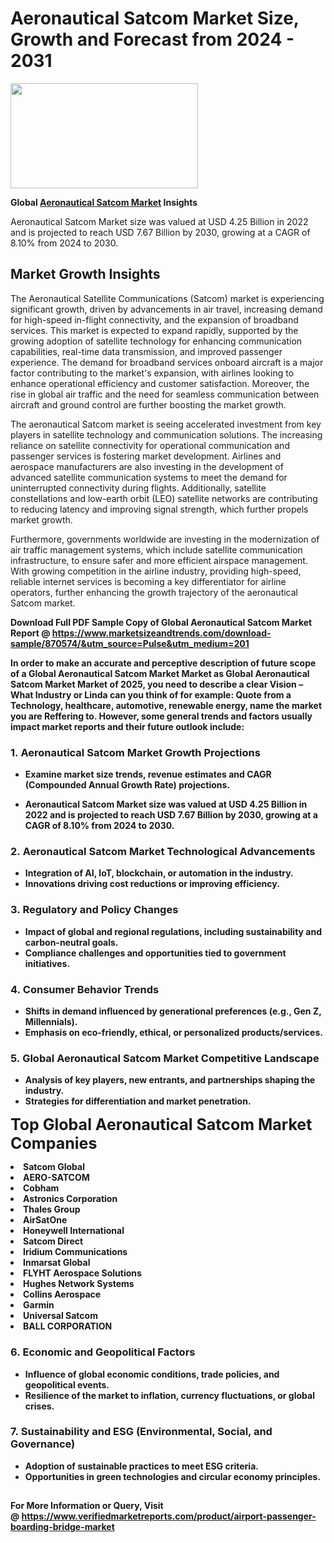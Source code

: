 <H1>Aeronautical Satcom Market Size, Growth and Forecast from 2024 - 2031</H1><img class="aligncenter size-medium wp-image-584254" src="https://thirdeyenews.in/wp-content/uploads/2024/09/Global-Market-Research-300x168.jpeg" alt="" width="300" height="168" /><p><strong>Global&nbsp;<a href="https://www.marketsizeandtrends.com/download-sample/870574/&amp;utm_source=Pulse&amp;utm_medium=201">Aeronautical Satcom Market</a> Insights</strong></p><p>Aeronautical Satcom Market size was valued at USD 4.25 Billion in 2022 and is projected to reach USD 7.67 Billion by 2030, growing at a CAGR of 8.10% from 2024 to 2030.</p><p><h2>Market Growth Insights</h2> <p>The Aeronautical Satellite Communications (Satcom) market is experiencing significant growth, driven by advancements in air travel, increasing demand for high-speed in-flight connectivity, and the expansion of broadband services. This market is expected to expand rapidly, supported by the growing adoption of satellite technology for enhancing communication capabilities, real-time data transmission, and improved passenger experience. The demand for broadband services onboard aircraft is a major factor contributing to the market's expansion, with airlines looking to enhance operational efficiency and customer satisfaction. Moreover, the rise in global air traffic and the need for seamless communication between aircraft and ground control are further boosting the market growth.</p> <p><strong></strong></p> <p>The aeronautical Satcom market is seeing accelerated investment from key players in satellite technology and communication solutions. The increasing reliance on satellite connectivity for operational communication and passenger services is fostering market development. Airlines and aerospace manufacturers are also investing in the development of advanced satellite communication systems to meet the demand for uninterrupted connectivity during flights. Additionally, satellite constellations and low-earth orbit (LEO) satellite networks are contributing to reducing latency and improving signal strength, which further propels market growth.</p> <p>Furthermore, governments worldwide are investing in the modernization of air traffic management systems, which include satellite communication infrastructure, to ensure safer and more efficient airspace management. With growing competition in the airline industry, providing high-speed, reliable internet services is becoming a key differentiator for airline operators, further enhancing the growth trajectory of the aeronautical Satcom market.</p> <p><strong></p><p><span class=""><strong>Download Full PDF Sample Copy of Global Aeronautical Satcom Market Report</strong> @ <a href="https://www.marketsizeandtrends.com/download-sample/870574/&amp;utm_source=Pulse&amp;utm_medium=201" target="_blank">https://www.marketsizeandtrends.com/download-sample/870574/&amp;utm_source=Pulse&amp;utm_medium=201</a></span></p><p>In order to make an accurate and perceptive description of future scope of a Global&nbsp;Aeronautical Satcom Market Market as Global&nbsp;Aeronautical Satcom Market Market of 2025, you need to describe a clear Vision &ndash; What Industry or Linda can you think of for example: Quote from a Technology, healthcare, automotive, renewable energy, name the market you are Reffering to. However, some general trends and factors usually impact market reports and their future outlook include:</p><h3>1.&nbsp;<strong>Aeronautical Satcom Market Growth Projections</strong></h3><ul><li>Examine market size trends, revenue estimates and CAGR (Compounded Annual Growth Rate) projections.</li><li><p>Aeronautical Satcom Market size was valued at USD 4.25 Billion in 2022 and is projected to reach USD 7.67 Billion by 2030, growing at a CAGR of 8.10% from 2024 to 2030.</p></li></ul><h3>2.&nbsp;<strong>Aeronautical Satcom Market Technological Advancements</strong></h3><ul><li>Integration of AI, IoT, blockchain, or automation in the industry.</li><li>Innovations driving cost reductions or improving efficiency.</li></ul><h3>3.&nbsp;<strong>Regulatory and Policy Changes</strong></h3><ul><li>Impact of global and regional regulations, including sustainability and carbon-neutral goals.</li><li>Compliance challenges and opportunities tied to government initiatives.</li></ul><h3>4.&nbsp;<strong>Consumer Behavior Trends</strong></h3><ul><li>Shifts in demand influenced by generational preferences (e.g., Gen Z, Millennials).</li><li>Emphasis on eco-friendly, ethical, or personalized products/services.</li></ul><h3>5.&nbsp;<strong>Global Aeronautical Satcom Market Competitive Landscape</strong></h3><ul><li>Analysis of key players, new entrants, and partnerships shaping the industry.</li><li>Strategies for differentiation and market penetration.</li></ul><p data-pm-slice="1 1 []"><span style="color: inherit; font-family: inherit; font-size: 25px;">Top Global Aeronautical Satcom Market Companies</span></p><div class="" data-test-id=""><p><li>Satcom Global</li><li> AERO-SATCOM</li><li> Cobham</li><li> Astronics Corporation</li><li> Thales Group</li><li> AirSatOne</li><li> Honeywell International</li><li> Satcom Direct</li><li> Iridium Communications</li><li> Inmarsat Global</li><li> FLYHT Aerospace Solutions</li><li> Hughes Network Systems</li><li> Collins Aerospace</li><li> Garmin</li><li> Universal Satcom</li><li> BALL CORPORATION</li></p></div><h3>6.&nbsp;<strong>Economic and Geopolitical Factors</strong></h3><ul><li>Influence of global economic conditions, trade policies, and geopolitical events.</li><li>Resilience of the market to inflation, currency fluctuations, or global crises.</li></ul><h3>7.&nbsp;<strong>Sustainability and ESG (Environmental, Social, and Governance)</strong></h3><ul><li>Adoption of sustainable practices to meet ESG criteria.</li><li>Opportunities in green technologies and circular economy principles.</li></ul><h2><strong style="font-size: 14px;">For More Information or Query, Visit @&nbsp;</strong><a style="background-color: #ffffff; font-size: 14px;" href="https://www.marketsizeandtrends.com/report/aeronautical-satcom-market/" target="_blank">https://www.verifiedmarketreports.com/product/airport-passenger-boarding-bridge-market</a></h2>
